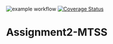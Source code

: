 ![example workflow](https://github.com/MattiaZanellato/Assignment2-MTSS/actions/workflows/maven.yml/badge.svg)
[![Coverage Status](http://img.shields.io/coveralls/trautonen/coveralls-maven-plugin/master.svg?style=flat-square)](https://coveralls.io/r/trautonen/coveralls-maven-plugin?branch=master)

# Assignment2-MTSS
